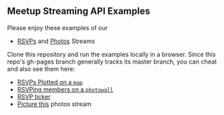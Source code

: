 Meetup Streaming API Examples
-----------------------------

Please enjoy these examples of our

* [RSVPs](http://www.meetup.com/meetup_api/docs/stream/2/rsvps/) and [Photos](http://www.meetup.com/meetup_api/docs/stream/2/photos/) Streams

Clone this repository and run the examples locally in a browser. Since this repo's gh-pages branch generally tracks its master branch, you can cheat and also see them here:

* [RSVPs Plotted on a `map`](http://meetup.github.com/stream/map/)
* [RSVPing members on a `photowall`](http://meetup.github.com/stream/photowall/)
* [RSVP ticker](http://meetup.github.com/stream/rsvpTicker/)
* [Picture this](http://meetup.github.com/stream/picturethis/) photos stream
